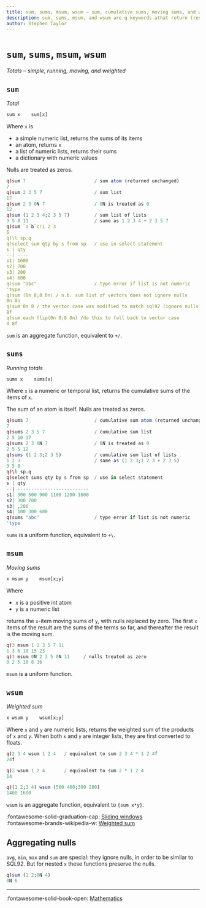 ```yaml
---
title: sum, sums, msum, wsum – sum, cumulative sums, moving sums, and weighted sum of a list | Reference | kdb+ and q documentation
description: sum, sums, msum, and wsum are q keywords athat return (respectively) the sum, cumulative sums, moving sums, and weighted sum of their argument.
author: Stephen Taylor
---
```

# `sum`, `sums`, `msum`, `wsum`

_Totals – simple, running, moving, and weighted_




## `sum`

_Total_

```txt
sum x    sum[x]
```

Where `x` is

-   a simple numeric list, returns the sums of its items
-   an atom, returns `x`
-   a list of numeric lists, returns their sums
-   a dictionary with numeric values

Nulls are treated as zeros.

```q
q)sum 7                         / sum atom (returned unchanged)
7
q)sum 2 3 5 7                   / sum list
17
q)sum 2 3 0N 7                  / 0N is treated as 0
12
q)sum (1 2 3 4;2 3 5 7)         / sum list of lists
3 5 8 11                        / same as 1 2 3 4 + 2 3 5 7
q)sum `a`b`c!1 2 3
6
q)\l sp.q
q)select sum qty by s from sp   / use in select statement
s | qty
--| ----
s1| 1600
s2| 700
s3| 200
s4| 600
q)sum "abc"                     / type error if list is not numeric
'type
q)sum (0n 8;8 0n) / n.b. sum list of vectors does not ignore nulls
0n 0n
q)sum 0n 8 / the vector case was modified to match sql92 (ignore nulls)
8f
q)sum each flip(0n 8;8 0n) /do this to fall back to vector case
8 8f
```

`sum` is an aggregate function, equivalent to `+/`.


## `sums`

_Running totals_

```txt
sums x    sums[x]
```

Where `x` is a numeric or temporal list, returns the cumulative sums of the items of `x`.

The sum of an atom is itself. Nulls are treated as zeros.

```q
q)sums 7                        / cumulative sum atom (returned unchanged)
7
q)sums 2 3 5 7                  / cumulative sum list
2 5 10 17
q)sums 2 3 0N 7                 / 0N is treated as 0
2 5 5 12
q)sums (1 2 3;2 3 5)            / cumulative sum list of lists
1 2 3                           / same as (1 2 3;1 2 3 + 2 3 5)
3 5 8
q)\l sp.q
q)select sums qty by s from sp  / use in select statement
s | qty
--| --------------------------
s1| 300 500 900 1100 1200 1600
s2| 300 700
s3| ,200
s4| 100 300 600
q)sums "abc"                    / type error if list is not numeric
'type
```

`sums` is a uniform function, equivalent to `+\`.



## `msum`

_Moving sums_

```txt
x msum y    msum[x;y]
```

Where

-  `x` is a positive int atom
-  `y` is a numeric list

returns the `x`-item moving sums of `y`, with nulls replaced by zero. The first `x` items of the result are the sums of the terms so far, and thereafter the result is the moving sum.

```q
q)3 msum 1 2 3 5 7 11
1 3 6 10 15 23
q)3 msum 0N 2 3 5 0N 11     / nulls treated as zero
0 2 5 10 8 16
```

`msum` is a uniform function.


## `wsum`

_Weighted sum_

```txt
x wsum y    wsum[x;y]
```

Where `x` and `y` are numeric lists, returns the weighted sum of the products of `x` and `y`. When both `x` and `y` are integer lists, they are first converted to floats. 

```q
q)2 3 4 wsum 1 2 4   / equivalent to sum 2 3 4 * 1 2 4f
24f

q)2 wsum 1 2 4       / equivalent to sum 2 * 1 2 4
14

q)(1 2;3 4) wsum (500 400;300 200)
1400 1600
```

`wsum` is an aggregate function, equivalent to `{sum x*y}`.

:fontawesome-solid-graduation-cap:
[Sliding windows](../kb/programming-idioms.md#how-do-i-apply-a-function-to-a-sequence-sliding-window)
<br>
:fontawesome-brands-wikipedia-w:
[Weighted sum](https://en.wikipedia.org/wiki/Weight_function "Wikipedia")


## Aggregating nulls

`avg`, `min`, `max` and `sum` are special: they ignore nulls, in order to be similar to SQL92.
But for nested `x` these functions preserve the nulls.

```q
q)sum (1 2;0N 4)
0N 6
```

----
:fontawesome-solid-book-open:
[Mathematics](../basics/math.md)
